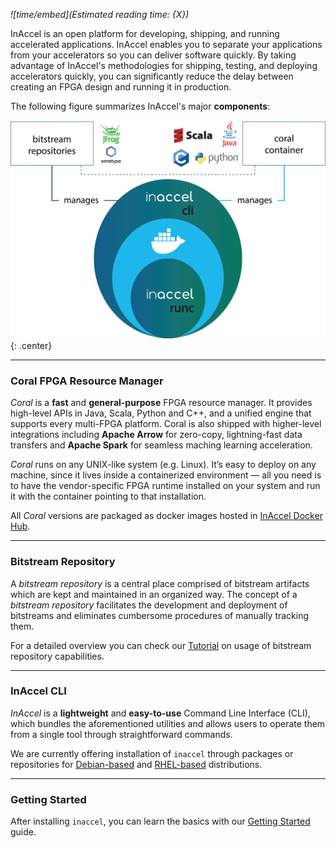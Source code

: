 *![time/embed](Estimated reading time: {X})*

InAccel is an open platform for developing, shipping, and running accelerated
applications. InAccel enables you to separate your applications from your
accelerators so you can deliver software quickly. By taking advantage of
InAccel's methodologies for shipping, testing, and deploying accelerators
quickly, you can significantly reduce the delay between creating an FPGA design
and running it in production.

The following figure summarizes InAccel's major **components**:

![picture](/img/inaccel.png){: .center}

---

### Coral FPGA Resource Manager

*Coral* is a **fast** and **general-purpose** FPGA resource manager. It provides
high-level APIs in Java, Scala, Python and C++, and a unified engine that
supports every multi-FPGA platform. Coral is also shipped with higher-level
integrations including **Apache Arrow** for zero-copy, lightning-fast data
transfers and **Apache Spark** for seamless maching learning acceleration.

*Coral* runs on any UNIX-like system (e.g. Linux). It’s easy to deploy on any
machine, since it lives inside a containerized environment — all you need is to
have the vendor-specific FPGA runtime installed on your system and run it with
the container pointing to that installation.

All *Coral* versions are packaged as docker images hosted in
[InAccel Docker Hub](https://hub.docker.com/u/inaccel).

---

### Bitstream Repository

A *bitstream repository* is a central place comprised of bitstream artifacts
which are kept and maintained in an organized way. The concept of a
*bitstream repository* facilitates the development and deployment of bitstreams
and eliminates cumbersome procedures of manually tracking them.

For a detailed overview you can check our
[Tutorial](/tutorial/bitstreams/#bitstream-deployment-concepts) on usage of
bitstream repository capabilities.

---

### InAccel CLI

*InAccel* is a **lightweight** and **easy-to-use** Command Line Interface (CLI),
which bundles the aforementioned utilities and allows users to operate them from
a single tool through straightforward commands.

We are currently offering installation of `inaccel` through packages or
repositories for [Debian-based](/install/debian) and [RHEL-based](/install/rpm)
distributions.

---

### Getting Started

After installing `inaccel`, you can learn the basics with our
[Getting Started](/tutorial/orientation) guide.
